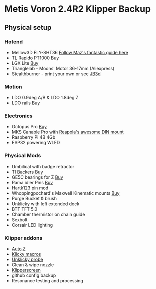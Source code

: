 # Metis Voron 2.4R2 Klipper Backup

## Physical setup
 ### Hotend
- Mellow3D FLY-SHT36 [Follow Maz's fantastic guide here](https://maz0r.github.io/klipper_canbus/)
- TL Rapido PT1000 [Buy](https://www.printyplease.uk/RapidoHFpt1000)
- LGX Lite [Buy](https://www.printyplease.uk/LGXLite)
- Trianglelab - Moons' Motor 36-17mm (Aliexpress)
- Stealthburner - print your own or see [JB3d](https://jb3d.uk/)

### Motion
- LDO 0.9deg A/B & LDO 1.8deg Z
- LDO rails [Buy](https://www.printyplease.uk/LDORails)

### Electronics
- Octopus Pro [Buy](https://www.printyplease.uk/VoronPrinters/Voron2.4/BTTOCTOPRO)
- MKS Canable Pro with [Reapola's awesome DIN mount](https://github.com/VoronDesign/VoronUsers/tree/master/printer_mods/reapola/MKS_CANable_Pro_mount)
- Raspberry Pi 4B 4Gb 
- ESP32 powering WLED


### Physical Mods
- Umbilical with badge retractor
- TI Backers [Buy](https://www.printyplease.uk/TitaniumBackers)
- GE5C bearings for Z [Buy](https://www.printyplease.uk/VoronPrinters/Voron2.4/EGLM-05) 
- Rama idler Pins [Buy](https://www.printyplease.uk/RamasPins)
- Hartk123 pin mod
- Whoppingpochard's Maxwell Kinematic mounts [Buy](https://www.printyplease.uk/KM2.4)
- Purge Bucket & brush
- Unklicky with left extended dock
- BTT TFT 5.0
- Chamber thermistor on chain guide
- Sexbolt
- Corsair LED lighting

### Klipper addons
- [Auto Z](https://github.com/protoloft/klipper_z_calibration)
- [Klicky macros](https://github.com/jlas1/Klicky-Probe)
- [Unklicky probe](https://github.com/majarspeed/Unklicky)
- Clean & wipe nozzle
- [Klipperscreen](https://klipperscreen.readthedocs.io/en/latest/)
- github config backup
- Resonance testing and processing 


